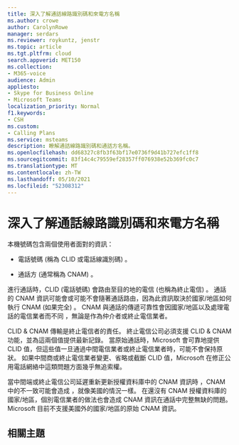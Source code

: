 ```yaml
---
title: 深入了解通話線路識別碼和來電方名稱
ms.author: crowe
author: CarolynRowe
manager: serdars
ms.reviewer: roykuntz, jenstr
ms.topic: article
ms.tgt.pltfrm: cloud
search.appverid: MET150
ms.collection:
- M365-voice
audience: Admin
appliesto:
- Skype for Business Online
- Microsoft Teams
localization_priority: Normal
f1.keywords:
- CSH
ms.custom:
- Calling Plans
ms.service: msteams
description: 瞭解通話線路識別碼和通話方名稱。
ms.openlocfilehash: dd68327c8fb3f63bf17e0736f9d41b727efc1ff8
ms.sourcegitcommit: 83f14c4c79559ef28357ff076938e52b369fc0c7
ms.translationtype: MT
ms.contentlocale: zh-TW
ms.lasthandoff: 05/10/2021
ms.locfileid: "52308312"
---
```

# <a name="more-about-calling-line-id-and-calling-party-name"></a>深入了解通話線路識別碼和來電方名稱

本機號碼包含兩個使用者面對的資訊：

- 電話號碼 (稱為 CLID 或電話線識別碼) 。

- 通話方 (通常稱為 CNAM) 。 

進行通話時，CLID (電話號碼) 會路由至目的地的電信 (也稱為終止電信) 。 通話的 CNAM 資訊可能會或可能不會隨著通話路由，因為此資訊取決於國家/地區如何執行 CNAM (如果完全) 。 CNAM 與通話的傳遞可靠性會因國家/地區以及處理電話的電信業者而不同 ，無論是作為仲介者或終止電信業者。 

CLID & CNAM 傳輸是終止電信者的責任。 終止電信公司必須支援 CLID & CNAM 功能，並為這兩個值提供最新記錄。 當原始通話時，Microsoft 會可靠地提供 CLID 值，但這些值一旦通過中間電信業者或終止電信業者時，可能不會保持原狀。 如果中間商或終止電信業者變更、省略或截斷 CLID 值，Microsoft 在修正公用電話網絡中這類問題方面幾乎無追索權。

當中間端或終止電信公司延遲重新更新授權資料庫中的 CNAM 資訊時 ，CNAM 中的不一致可能會造成 ，就像美國的情況一樣。 在還沒有 CNAM 授權資料庫的國家/地區，個別電信業者的做法也會造成 CNAM 資訊在通話中完整無缺的問題。 Microsoft 目前不支援美國外的國家/地區的原始 CNAM 資訊。

## <a name="related-topics"></a>相關主題


